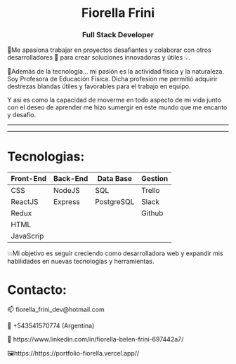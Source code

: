 <h1 align="center">Fiorella Frini</h1>
<h3 align="center"> Full Stack Developer</h3>

🚀Me apasiona trabajar en proyectos desafiantes y colaborar con otros desarrolladores 🤝 para crear soluciones innovadoras y útiles 💡.

🏀Además de la tecnología... mi pasión es la actividad física y la naturaleza. Soy Profesora de Educación Física.
Dicha profesión me permitió adquirir destrezas blandas útiles y favorables para el trabajo en equipo.
 <!-- el luchar por la excelencia, el liderazgo, el poder de empoderarse ante adversidades y problemáticas, el dominio y organización de grupos y el desarrollo de la creatividad...!  -->
Y asi es como la capacidad de moverme en todo aspecto de mi vida junto con el deseo de aprender me hizo sumergir en este mundo que me encanto y desafio.
<hr></hr>
<hr></hr>



<h1>Tecnologias:</h1>
<!-- 📍Programming language: JavaScript. -->
<!-- 📍Web Technologies: NodeJS, CSS, HTML. -->
<!-- 📍Framework/ Libraries: ReactJS, Redux, Express. -->
<!-- 📍Database: PostgreSQL, Sequelize. -->
<!-- 📍Project Management: Trello, Slack. -->
<!-- 📍Version control: Git, Github. -->

| Front-End | Back-End | Data Base |  Gestion  |
| --------- | -------- | --------- | --------- |
| CSS       | NodeJS   | SQL       |  Trello   | 
| ReactJS   | Express  | PostgreSQL|  Slack    |
| Redux     |          |           |  Github   |
| HTML      |          |           |           |
| JavaScrip |          |           |           |



💥Mi objetivo es seguir creciendo como desarrolladora web y expandir mis habilidades en nuevas tecnologías y herramientas.





 <h1>Contacto:</h1>
<p>📫 fiorella_frini_dev@hotmail.com</p>
<p>💬 +543541570774 (Argentina) </p>
<p>📄 https://www.linkedin.com/in/fiorella-belen-frini-697442a7/</p>
<P>🖼https://https://portfolio-fiorella.vercel.app//


<!-- 
Gracias por la atención y haber llegado hasta aqui!!!

Atte. Fiorella. -->
